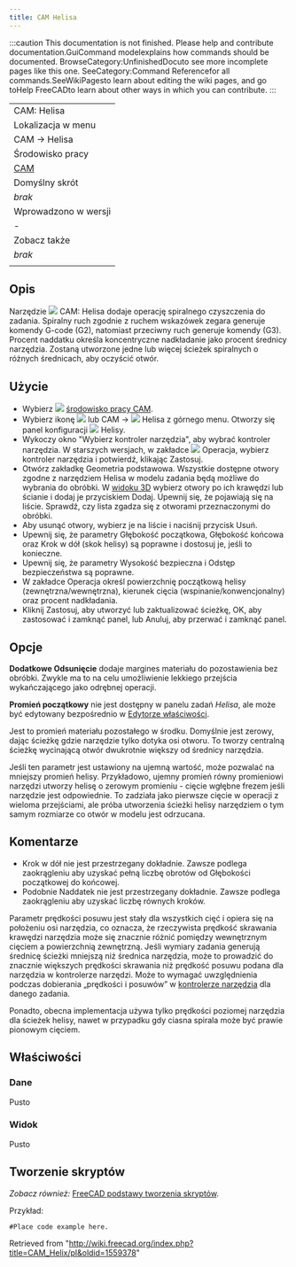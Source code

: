 ```yaml
---
title: CAM Helisa
---
```

:::caution
This documentation is not finished. Please help and contribute documentation.GuiCommand modelexplains how commands should be documented. BrowseCategory:UnfinishedDocuto see more incomplete pages like this one. SeeCategory:Command Referencefor all commands.SeeWikiPagesto learn about editing the wiki pages, and go toHelp FreeCADto learn about other ways in which you can contribute.
:::

|  |
| --- |
| CAM: Helisa |
| Lokalizacja w menu |
| CAM → Helisa |
| Środowisko pracy |
| [CAM](/CAM_Workbench/pl "CAM Workbench/pl") |
| Domyślny skrót |
| *brak* |
| Wprowadzono w wersji |
| - |
| Zobacz także |
| *brak* |
|  |

## Opis

Narzędzie ![](/images/CAM_Helix.svg) CAM: Helisa dodaje operację spiralnego czyszczenia do zadania. Spiralny ruch zgodnie z ruchem wskazówek zegara generuje komendy G-code (G2), natomiast przeciwny ruch generuje komendy (G3). Procent naddatku określa koncentryczne nadkładanie jako procent średnicy narzędzia. Zostaną utworzone jedne lub więcej ścieżek spiralnych o różnych średnicach, aby oczyścić otwór.

## Użycie

* Wybierz ![](/images/Workbench_CAM.svg) [środowisko pracy CAM](/CAM_Workbench/pl "CAM Workbench/pl").
* Wybierz ikonę ![](/images/CAM_Helix.svg) lub CAM → ![](/images/CAM_Helix.svg) Helisa z górnego menu. Otworzy się panel konfiguracji ![](/images/CAM_Helix.svg) Helisy.
* Wykoczy okno "Wybierz kontroler narzędzia", aby wybrać kontroler narzędzia. W starszych wersjach, w zakładce ![](/images/CAM_Helix.svg) Operacja, wybierz kontroler narzędzia i potwierdź, klikając Zastosuj.
* Otwórz zakładkę Geometria podstawowa. Wszystkie dostępne otwory zgodne z narzędziem Helisa w modelu zadania będą możliwe do wybrania do obróbki. W [widoku 3D](/3D_view/pl "3D view/pl") wybierz otwory po ich krawędzi lub ścianie i dodaj je przyciskiem Dodaj. Upewnij się, że pojawiają się na liście. Sprawdź, czy lista zgadza się z otworami przeznaczonymi do obróbki.
* Aby usunąć otwory, wybierz je na liście i naciśnij przycisk Usuń.
* Upewnij się, że parametry Głębokość początkowa, Głębokość końcowa oraz Krok w dół (skok helisy) są poprawne i dostosuj je, jeśli to konieczne.
* Upewnij się, że parametry Wysokość bezpieczna i Odstęp bezpieczeństwa są poprawne.
* W zakładce Operacja określ powierzchnię początkową helisy (zewnętrzna/wewnętrzna), kierunek cięcia (wspinanie/konwencjonalny) oraz procent nadkładania.
* Kliknij Zastosuj, aby utworzyć lub zaktualizować ścieżkę, OK, aby zastosować i zamknąć panel, lub Anuluj, aby przerwać i zamknąć panel.

## Opcje

**Dodatkowe Odsunięcie** dodaje margines materiału do pozostawienia bez obróbki. Zwykle ma to na celu umożliwienie lekkiego przejścia wykańczającego jako odrębnej operacji.

**Promień początkowy** nie jest dostępny w panelu zadań *Helisa*, ale może być edytowany bezpośrednio w [Edytorze właściwości](/Property_editor/pl "Property editor/pl").

Jest to promień materiału pozostałego w środku. Domyślnie jest zerowy, dając ścieżkę gdzie narzędzie tylko dotyka osi otworu. To tworzy centralną ścieżkę wycinającą otwór dwukrotnie większy od średnicy narzędzia.

Jeśli ten parametr jest ustawiony na ujemną wartość, może pozwalać na mniejszy promień helisy. Przykładowo, ujemny promień równy promieniowi narzędzi utworzy helisę o zerowym promieniu - cięcie wgłębne frezem jeśli narzędzie jest odpowiednie. To zadziała jako pierwsze cięcie w operacji z wieloma przejściami, ale próba utworzenia ścieżki helisy narzędziem o tym samym rozmiarze co otwór w modelu jest odrzucana.

## Komentarze

* Krok w dół nie jest przestrzegany dokładnie. Zawsze podlega zaokrągleniu aby uzyskać pełną liczbę obrotów od Głębokości początkowej do końcowej.
* Podobnie Naddatek nie jest przestrzegany dokładnie. Zawsze podlega zaokrągleniu aby uzyskać liczbę równych kroków.

Parametr prędkości posuwu jest stały dla wszystkich cięć i opiera się na położeniu osi narzędzia, co oznacza, że rzeczywista prędkość skrawania krawędzi narzędzia może się znacznie różnić pomiędzy wewnętrznym cięciem a powierzchnią zewnętrzną. Jeśli wymiary zadania generują średnicę ścieżki mniejszą niż średnica narzędzia, może to prowadzić do znacznie większych prędkości skrawania niż prędkość posuwu podana dla narzędzia w kontrolerze narzędzi. Może to wymagać uwzględnienia podczas dobierania „prędkości i posuwów” w [kontrolerze narzędzia](/CAM_ToolController/pl "CAM ToolController/pl") dla danego zadania.

Ponadto, obecna implementacja używa tylko prędkości poziomej narzędzia dla ścieżek helisy, nawet w przypadku gdy ciasna spirala może być prawie pionowym cięciem.

## Właściwości

### Dane

Pusto

### Widok

Pusto

## Tworzenie skryptów

*Zobacz również:* [FreeCAD podstawy tworzenia skryptów](/FreeCAD_Scripting_Basics/pl "FreeCAD Scripting Basics/pl").

Przykład:

```
#Place code example here.

```

Retrieved from "<http://wiki.freecad.org/index.php?title=CAM_Helix/pl&oldid=1559378>"